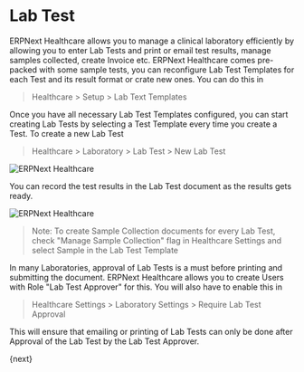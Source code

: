 # Lab Test

ERPNext Healthcare allows you to manage a clinical laboratory efficiently by allowing you to enter Lab Tests and print or email test results, manage samples collected, create Invoice etc. ERPNext Healthcare comes pre-packed with some sample tests, you can reconfigure Lab Test Templates for each Test and its result format or crate new ones. You can do this in
>Healthcare > Setup > Lab Text Templates

Once you have all necessary Lab Test Templates configured, you can start creating Lab Tests by selecting a Test Template every time you create a Test. To create a new Lab Test
>Healthcare > Laboratory > Lab Test > New Lab Test

<img class="screenshot" alt="ERPNext Healthcare" src="{{docs_base_url}}/assets/img/healthcare/lab_test_1.png">

You can record the test results in the Lab Test document as the results gets ready.

<img class="screenshot" alt="ERPNext Healthcare" src="{{docs_base_url}}/assets/img/healthcare/lab_test_2.png">

> Note: To create Sample Collection documents for every Lab Test, check "Manage Sample Collection" flag in Healthcare Settings and select Sample in the Lab Test Template

In many Laboratories, approval of Lab Tests is a must before printing and submitting the document. ERPNext Healthcare allows you to create Users with Role "Lab Test Approver" for this. You will also have to enable this in
>Healthcare Settings > Laboratory Settings > Require Lab Test Approval

This will ensure that emailing or printing of Lab Tests can only be done after Approval of the Lab Test by the Lab Test Approver.

{next}
